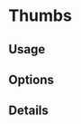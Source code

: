 <script setup lang="ts">
import StylePreview from "@theme/components/StylePreview.vue";
import StyleInfo from "@theme/components/StyleInfo.vue";
import StyleDescription from "@theme/components/StyleDescription.vue";
import StyleUsage from "@theme/components/StyleUsage.vue";
import StyleOptions from "@theme/components/StyleOptions.vue";
</script>

# Thumbs

<StylePreview styleName="thumbs" />

<StyleDescription styleName="thumbs" />

## Usage

<StyleUsage styleName="thumbs" />

## Options

<StyleOptions styleName="thumbs" />

## Details

<StyleInfo styleName="thumbs" />
